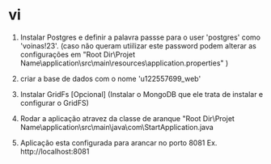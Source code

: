# vi

1. Instalar Postgres e definir a palavra passse para o user 'postgres' como 'voinas!23'. (caso não queram utiilizar este password podem alterar as configurações em  "Root Dir\Projet Name\application\src\main\resources\application.properties" )
  
2. criar a base de dados com o nome 'u122557699_web'

3. Instalar GridFs [Opcional] (Instalar o MongoDB que ele trata de instalar e configurar o GridFS) 

4. Rodar a aplicação atravez da classe de aranque "Root Dir\Projet Name\application\src\main\java\com\StartApplication.java


5. Aplicação esta configurada para arancar no porto 8081 Ex. http://localhost:8081

